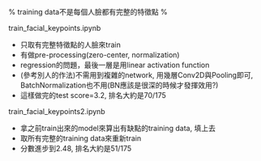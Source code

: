 % training data不是每個人臉都有完整的特徵點 %

train_facial_keypoints.ipynb
- 只取有完整特徵點的人臉來train
- 有做pre-processing(zero-center, normalization)
- regression的問題，最後一層是用linear activation function
- (參考別人的作法)不需用到複雜的network, 用幾層Conv2D與Pooling即可, BatchNormalization也不用(BN應該是很深的時候才發揮效用?)
- 這樣做完的test score=3.2, 排名大約是70/175

train_facial_keypoints2.ipynb
- 拿之前train出來的model來算出有缺點的training data, 填上去
- 取所有完整的training data來重新train
- 分數進步到2.48, 排名大約是51/175
